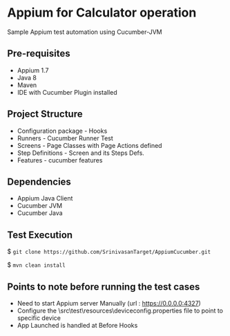 # Appium for Calculator operation
Sample Appium test automation using Cucumber-JVM

## Pre-requisites
* Appium 1.7
* Java 8
* Maven
* IDE with Cucumber Plugin installed


## Project Structure
* Configuration package - Hooks 
* Runners - Cucumber Runner Test
* Screens - Page Classes with Page Actions defined
* Step Definitions - Screen and its Steps Defs.
* Features - cucumber features

## Dependencies
* Appium Java Client
* Cucumber JVM
* Cucumber Java


## Test Execution
$ `git clone https://github.com/SrinivasanTarget/AppiumCucumber.git `

$ `mvn clean install`

## Points to note before running the test cases
* Need to start Appium server Manually (url : https://0.0.0.0:4327)
* Configure the \src\test\resources\deviceconfig.properties file to point to specific device
* App Launched is handled at Before Hooks



